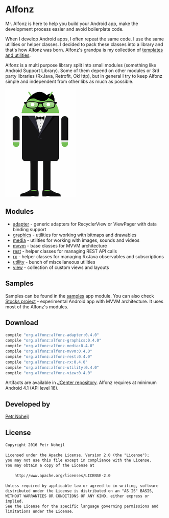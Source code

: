 Alfonz
======

Mr. Alfonz is here to help you build your Android app, make the development process easier and avoid boilerplate code.

When I develop Android apps, I often repeat the same code. I use the same utilities or helper classes. I decided to pack these classes into a library and that's how Alfonz was born. Alfonz's grandpa is my collection of [templates and utilities](https://github.com/petrnohejl/Android-Templates-And-Utilities).

Alfonz is a multi purpose library split into small modules (something like Android Support Library). Some of them depend on other modules or 3rd party libraries (RxJava, Retrofit, OkHttp), but in general I try to keep Alfonz simple and independent from other libs as much as possible.

[![Alfonz logo](extras/graphics/alfonz.gif)](https://www.androidify.com/en/#/gallery/ab210bf216670c2d575502f78b920e97)


Modules
-------

* [adapter](https://github.com/petrnohejl/Alfonz/tree/master/alfonz-adapter) - generic adapters for RecyclerView or ViewPager with data binding support
* [graphics](https://github.com/petrnohejl/Alfonz/tree/master/alfonz-graphics) - utilities for working with bitmaps and drawables
* [media](https://github.com/petrnohejl/Alfonz/tree/master/alfonz-media) - utilities for working with images, sounds and videos
* [mvvm](https://github.com/petrnohejl/Alfonz/tree/master/alfonz-mvvm) - base classes for MVVM architecture
* [rest](https://github.com/petrnohejl/Alfonz/tree/master/alfonz-rest) - helper classes for managing REST API calls
* [rx](https://github.com/petrnohejl/Alfonz/tree/master/alfonz-rx) - helper classes for managing RxJava observables and subscriptions
* [utility](https://github.com/petrnohejl/Alfonz/tree/master/alfonz-utility) - bunch of miscellaneous utilities
* [view](https://github.com/petrnohejl/Alfonz/tree/master/alfonz-view) - collection of custom views and layouts


Samples
-------

Samples can be found in the [samples](https://github.com/petrnohejl/Alfonz/tree/master/samples) app module. You can also check [Stocks project](https://github.com/petrnohejl/Android-Stocks) - experimental Android app with MVVM architecture. It uses most of the Alfonz's modules.


Download
--------

```groovy
compile "org.alfonz:alfonz-adapter:0.4.0"
compile "org.alfonz:alfonz-graphics:0.4.0"
compile "org.alfonz:alfonz-media:0.4.0"
compile "org.alfonz:alfonz-mvvm:0.4.0"
compile "org.alfonz:alfonz-rest:0.4.0"
compile "org.alfonz:alfonz-rx:0.4.0"
compile "org.alfonz:alfonz-utility:0.4.0"
compile "org.alfonz:alfonz-view:0.4.0"
```

Artifacts are available in [JCenter repository](https://bintray.com/alfonz/maven). Alfonz requires at minimum Android 4.1 (API level 16).


Developed by
------------

[Petr Nohejl](http://petrnohejl.cz)


License
-------

    Copyright 2016 Petr Nohejl

    Licensed under the Apache License, Version 2.0 (the "License");
    you may not use this file except in compliance with the License.
    You may obtain a copy of the License at

        http://www.apache.org/licenses/LICENSE-2.0

    Unless required by applicable law or agreed to in writing, software
    distributed under the License is distributed on an "AS IS" BASIS,
    WITHOUT WARRANTIES OR CONDITIONS OF ANY KIND, either express or implied.
    See the License for the specific language governing permissions and
    limitations under the License.
